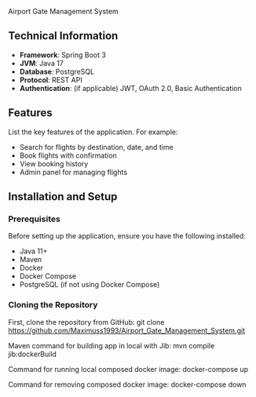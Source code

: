 Airport Gate Management System
##
##

## Technical Information
- **Framework**: Spring Boot 3
- **JVM**: Java 17
- **Database**: PostgreSQL
- **Protocol**: REST API
- **Authentication**: (if applicable) JWT, OAuth 2.0, Basic Authentication

## Features

List the key features of the application. For example:
- Search for flights by destination, date, and time
- Book flights with confirmation
- View booking history
- Admin panel for managing flights

## Installation and Setup

### Prerequisites

Before setting up the application, ensure you have the following installed:

- Java 11+
- Maven
- Docker
- Docker Compose
- PostgreSQL (if not using Docker Compose)

### Cloning the Repository

First, clone the repository from GitHub:
git clone https://github.com/Maximuss1993/Airport_Gate_Management_System.git

Maven command for building app in local with Jib:
mvn compile jib:dockerBuild

Command for running local composed docker image:
docker-compose up

Command for removing composed docker image:
docker-compose down

